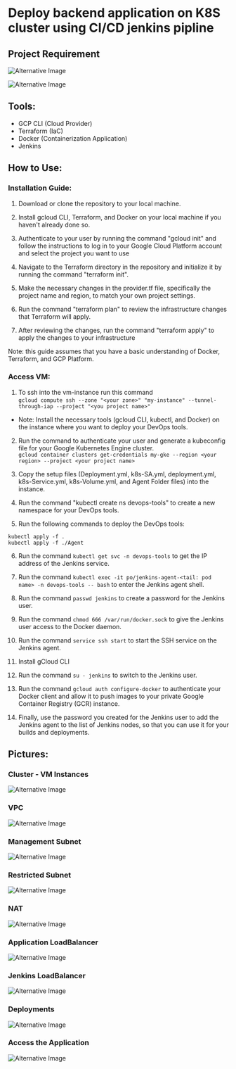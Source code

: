 # Deploy backend application on K8S cluster using CI/CD jenkins pipline
## Project Requirement

![Alternative Image](./Pics/overview.png)

![Alternative Image](./Pics/overview-2.png)


## Tools:

- GCP CLI (Cloud Provider)
- Terraform (IaC)
- Docker (Containerization Application)
- Jenkins

## How to Use:

### Installation Guide:

1. Download or clone the repository to your local machine.

2. Install gcloud CLI, Terraform, and Docker on your local machine if you haven't already done so.

3. Authenticate to your user by running the command "gcloud init" and follow the instructions to log in to your Google Cloud Platform account and select the project you want to use

4. Navigate to the Terraform directory in the repository and initialize it by running the command "terraform init".

5. Make the necessary changes in the provider.tf file, specifically the project name and region, to match your own project settings.

6. Run the command "terraform plan" to review the infrastructure changes that Terraform will apply.

7. After reviewing the changes, run the command "terraform apply" to apply the changes to your infrastructure

Note: this guide assumes that you have a basic understanding of Docker, Terraform, and GCP Platform.
  
  
  
  
### Access VM:
1. To ssh into the vm-instance run this command \
`gcloud compute ssh --zone "<your zone>" "my-instance" --tunnel-through-iap --project "<you project name>"`

- Note: Install the necessary tools (gcloud CLI, kubectl, and Docker) on the instance where you want to deploy your DevOps tools.

2. Run the command to authenticate your user and generate a kubeconfig file for your Google Kubernetes Engine cluster. \
`gcloud container clusters get-credentials my-gke --region <your region> --project <your project name>`

3. Copy the setup files (Deployment.yml, k8s-SA.yml, deployment.yml, k8s-Service.yml, k8s-Volume.yml, and Agent Folder files) into the instance.

4. Run the command "kubectl create ns devops-tools" to create a new namespace for your DevOps tools.

5. Run the following commands to deploy the DevOps tools:

```
kubectl apply -f .
kubectl apply -f ./Agent
```

6. Run the command `kubectl get svc -n devops-tools` to get the IP address of the Jenkins service.

7. Run the command `kubectl exec -it po/jenkins-agent-<tail: pod name> -n devops-tools -- bash` to enter the Jenkins agent shell.

8. Run the command `passwd jenkins` to create a password for the Jenkins user.

9. Run the command `chmod 666 /var/run/docker.sock` to give the Jenkins user access to the Docker daemon.

10. Run the command `service ssh start` to start the SSH service on the Jenkins agent.

11. Install gCloud CLI

12. Run the command `su - jenkins` to switch to the Jenkins user.

13. Run the command 
`gcloud auth configure-docker` 
to authenticate your Docker client and allow it to push images to your private Google Container Registry (GCR) instance.

14. Finally, use the password you created for the Jenkins user to add the Jenkins agent to the list of Jenkins nodes, so that you can use it for your builds and deployments.


## Pictures:

### Cluster - VM Instances

![Alternative Image](./Pics/vm.png)

### VPC

![Alternative Image](./Pics/vpc-subnets.png)

### Management Subnet

![Alternative Image](./Pics/mang-subnet.png)

### Restricted Subnet

![Alternative Image](./Pics/restricted-subnet.png)

### NAT

![Alternative Image](./Pics/nat.png)

### Application LoadBalancer

![Alternative Image](./Pics/application-loadbalancer.png)

### Jenkins LoadBalancer

![Alternative Image](./Pics/jenkins-loadbalancer.png)

### Deployments

![Alternative Image](./Pics/deployments.png)
### Access the Application

![Alternative Image](./Pics/app-running.png)
